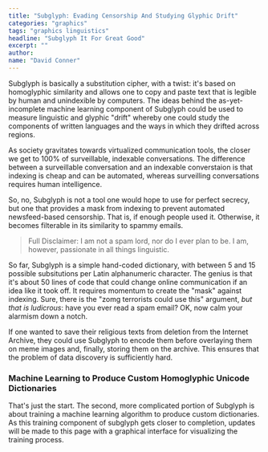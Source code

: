 ```yaml
---
title: "Subglyph: Evading Censorship And Studying Glyphic Drift"
categories: "graphics"
tags: "graphics linguistics"
headline: "Subglyph It For Great Good"
excerpt: ""
author:
name: "David Conner"
---
```


Subglyph is basically a substitution cipher, with a twist: it's based
on homoglyphic similarity and allows one to copy and paste text that
is legible by human and unindexible by computers. The ideas behind the
as-yet-incomplete machine learning component of Subglyph could be used
to measure linguistic and glyphic "drift" whereby one could study the
components of written languages and the ways in which they drifted
across regions.

As society gravitates towards virtualized communication tools, the
closer we get to 100% of surveillable, indexable conversations. The
difference between a surveillable conversation and an indexable
converstaion is that indexing is cheap and can be automated, whereas
surveilling conversations requires human intelligence.

So, no, Subglyph is not a tool one would hope to use for perfect
secrecy, but one that provides a mask from indexing to prevent
automated newsfeed-based censorship. That is, if enough people used
it. Otherwise, it becomes filterable in its similarity to spammy
emails.

> Full Disclaimer: I am not a spam lord, nor do I ever plan to be. I
> am, however, passionate in all things linguistic.

So far, Subglyph is a simple hand-coded dictionary, with between 5 and
15 possible subsitutions per Latin alphanumeric character. The genius
is that it's about 50 lines of code that could change online
communication if an idea like it took off. It requires momentum to
create the "mask" against indexing. Sure, there is the "zomg
terrorists could use this" argument, *but that is ludicrous*: have you
ever read a spam email? OK, now calm your alarmism down a notch.

If one wanted to save their religious texts from deletion from the
Internet Archive, they could use Subglyph to encode them before
overlaying them on meme images and, finally, storing them on the
archive. This ensures that the problem of data discovery is
sufficiently hard.

### Machine Learning to Produce Custom Homoglyphic Unicode Dictionaries

That's just the start. The second, more complicated portion of
Subglyph is about training a machine learning algorithm to produce
custom dictionaries. As this training component of subglyph gets
closer to completion, updates will be made to this page with a
graphical interface for visualizing the training process.
